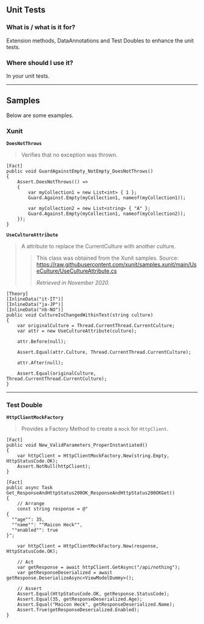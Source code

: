 ## Unit Tests
### What is / what is it for?
Extension methods, DataAnnotations and Test Doubles to enhance the unit tests.

### Where should I use it?
In your unit tests.

---

## Samples
Below are some examples.

### Xunit

**`DoesNotThrows`**

> Verifies that no exception was thrown.
```
[Fact]
public void GuardAgainstEmpty_NotEmpty_DoesNotThrows()
{
    Assert.DoesNotThrows(() =>
    {
        var myCollection1 = new List<int> { 1 };
        Guard.Against.Empty(myCollection1, nameof(myCollection1));

        var myCollection2 = new List<string> { "A" };
        Guard.Against.Empty(myCollection1, nameof(myCollection2));
    });
}
```

**`UseCultureAttribute`**

> A attribute to replace the CurrentCulture with another culture.
>
> > This class was obtained from the Xunit samples.
> > Source: https://raw.githubusercontent.com/xunit/samples.xunit/main/UseCulture/UseCultureAttribute.cs
> >
> > *Retrieved in November 2020.*
```
[Theory]
[InlineData("it-IT")]
[InlineData("ja-JP")]
[InlineData("nb-NO")]
public void CultureIsChangedWithinTest(string culture)
{
    var originalCulture = Thread.CurrentThread.CurrentCulture;
    var attr = new UseCultureAttribute(culture);

    attr.Before(null);

    Assert.Equal(attr.Culture, Thread.CurrentThread.CurrentCulture);

    attr.After(null);

    Assert.Equal(originalCulture, Thread.CurrentThread.CurrentCulture);
}
```

---

### Test Double

**`HttpClientMockFactory`**

> Provides a Factory Method to create a `mock` for `HttpClient`.
```
[Fact]
public void New_ValidParameters_ProperInstantiated()
{
    var httpClient = HttpClientMockFactory.New(string.Empty, HttpStatusCode.OK);
    Assert.NotNull(httpClient);
}

[Fact]
public async Task Get_ResponseAndHttpStatus200OK_ResponseAndHttpStatus200OKGet()
{
    // Arrange
    const string response = @"
{
  ""age"": 35,
  ""name"": ""Maicon Heck"",
  ""enabled"": true
}";

    var httpClient = HttpClientMockFactory.New(response, HttpStatusCode.OK);

    // Act
    var getResponse = await httpClient.GetAsync("/api/nothing");
    var getResponseDeserialized = await getResponse.DeserializeAsync<ViewModelDummy>();

    // Assert
    Assert.Equal(HttpStatusCode.OK, getResponse.StatusCode);
    Assert.Equal(35, getResponseDeserialized.Age);
    Assert.Equal("Maicon Heck", getResponseDeserialized.Name);
    Assert.True(getResponseDeserialized.Enabled);
}
```
